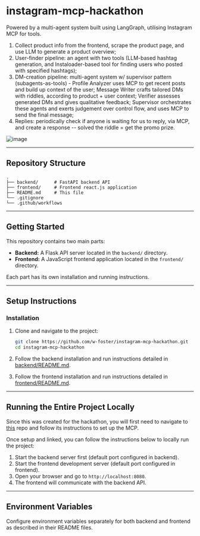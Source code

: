 # instagram-mcp-hackathon

Powered by a multi-agent system built using LangGraph, utilising Instagram MCP for tools.
1) Collect product info from the frontend, scrape the product page, and use LLM to generate a product overview;
2) User-finder pipeline: an agent with two tools (LLM-based hashtag generation, and Instaloader-based tool for finding users who posted with specified hashtags);
3) DM-creation pipeline: multi-agent system w/ supervisor pattern (subagents-as-tools) - Profile Analyzer uses MCP to get recent posts and build up context of the user; Message Writer crafts tailored DMs with riddles, according to product + user context; Verifier assesses generated DMs and gives qualitative feedback; Supervisor orchestrates these agents and exerts judgement over control flow, and uses MCP to send the final message;
4) Replies: periodically check if anyone is waiting for us to reply, via MCP, and create a response -- solved the riddle = get the promo prize.


![image](https://github.com/user-attachments/assets/1d4a3203-0a5b-4c4e-a7fc-b2302cb53d05)



---

## Repository Structure

```
.
├── backend/      # FastAPI backend API
├── frontend/     # Frontend react.js application
├── README.md     # This file
└── .gitignore
└── .github/workflows
```

---

## Getting Started

This repository contains two main parts:

- **Backend:** A Flask API server located in the `backend/` directory.
- **Frontend:** A JavaScript frontend application located in the `frontend/` directory.

Each part has its own installation and running instructions.

---

## Setup Instructions

### Installation

1. Clone and navigate to the project:

   ```bash
   git clone https://github.com/w-foster/instagram-mcp-hackathon.git
   cd instagram-mcp-hackathon
   ```

2. Follow the backend installation and run instructions detailed in [backend/README.md](./backend/README.md).

3. Follow the frontend installation and run instructions detailed in [frontend/README.md](./frontend/README.md).

---

## Running the Entire Project Locally

Since this was created for the hackathon, you will first need to navigate to [this](https://github.com/trypeggy/instagram_dm_mcp) repo and follow its instructions to set up the MCP.

Once setup and linked, you can follow the instructions below to locally run the project:

1. Start the backend server first (default port configured in backend).
2. Start the frontend development server (default port configured in frontend).
3. Open your browser and go to `http://localhost:8080`.
4. The frontend will communicate with the backend API.

---

## Environment Variables

Configure environment variables separately for both backend and frontend as described in their README files.

